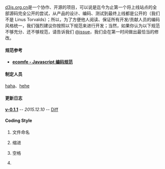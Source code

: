 [d3js.org.cn](d3js.org.cn)是一个协作、开源的项目，可以说是迄今为止第一个将上线站点的全部源码完全公开的尝试，从产品的设计、编码、测试到最终上线都是公开的（我们不是 Linus Torvalds）；所以，为了方便他人阅读、保证所有开发/贡献人员的编码风格统一，我们强烈建议你按照以下规范来进行开发；当然，如果你认为以下规范不够充分、还不够规范，请告诉我们 [@issue](issue)，我们会在第一时间做出最恰当的修改。

#### 规范参考

* [**ecomfe - Javascript 编码规范**](https://github.com/ecomfe/spec/blob/master/javascript-style-guide.md)

#### 制定人员

[haha](haha)、[hehe](hehe)

#### 更新日志

[**v-0.1.1**](history) -- *2015.12.10* -- [Diff]()


#### Coding Style

1. 文件命名

2. 缩进

3. 空格

4. 